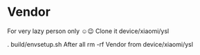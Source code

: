 # Vendor
For very lazy person only ☺️😉
Clone it device/xiaomi/ysl 

. build/envsetup.sh
After all rm -rf Vendor from device/xiaomi/ysl
